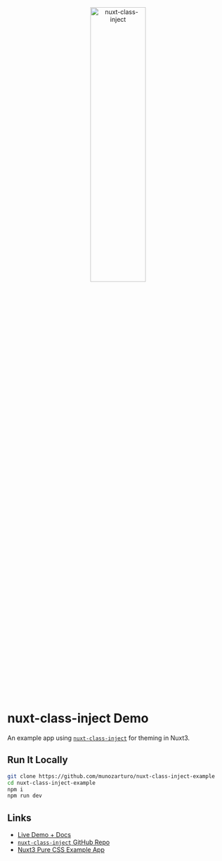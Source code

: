 <div align="center">
  <picture>
    <source media="(prefers-color-scheme: dark)" srcset="https://www.munozarturo.com/assets/nuxt-class-inject/logo-github-dark.svg">
    <source media="(prefers-color-scheme: light)" srcset="https://www.munozarturo.com/assets/nuxt-class-inject/logo-github-light.svg">
    <img alt="nuxt-class-inject" src="https://www.munozarturo.com/assets/nuxt-class-inject/logo-github-light.svg" width="50%" height="40%">
  </picture>
</div>

<!-- omit from toc -->
# nuxt-class-inject Demo

An example app using [`nuxt-class-inject`](https://github.com/munozarturo/nuxt-class-inject) for theming in Nuxt3.

<!-- omit from toc -->
## Run It Locally

```bash
git clone https://github.com/munozarturo/nuxt-class-inject-example
cd nuxt-class-inject-example
npm i
npm run dev
```

<!-- omit from toc -->
## Links

* [Live Demo + Docs](https://nuxt-class-inject.munozarturo.com)
* [`nuxt-class-inject` GitHub Repo](https://github.com/munozarturo/nuxt-class-inject)
* [Nuxt3 Pure CSS Example App](https://github.com/munozarturo/nuxt-class-inject-example)
